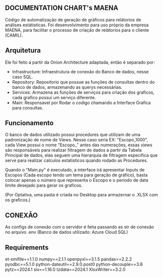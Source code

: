 DOCUMENTATION CHART's MAENA
-
Código de automatização de geração de gráficos para relátorios de análises estátisticas.
 Foi desenvolvimento para uso próprio da empresa MAENA, para facilitar o processo de criação de relátorios para o cliente (CAMIL).

Arquitetura
-
Ele foi feito a partir da Onion Architecture adaptada, então é separado por:
- Infrastructure: Infraestrutura de conexão do Banco de dados, nesse caso SQL.
- Repository: Repositorio que possue as funções de consultas dentro do banco de dados, armazenando as querys necessárias.
- Services: Armazena as funções de serviços para criação dos graficos, cada grafico possui um serviço diferente.
- Main: Responsavel por Rodar o codigo chamando a Interface Grafica para consultas.

Funcionamento
-
O banco de dados utilizado possui procedures que utilizam de uma padronização de nome de Views. Nesse caso seria EX: "Escopo_1000",
cada View possui o nome "Escopo_" antes das numerações, essas views são responsáveis para realizar filtragem de dados a partir da Tabela Principal de dados, elas seguem uma hierarquia de filtragem especifica que serve para realizar calculos estatisticos quando rodado as Procedures.

Quando o "Main.py" é executado, a interface irá apresentar Inputs de Escopos (Cada escopo tendo um tema para geração de gráfico), basta colocar apenas o número que representa o Escopo e o periodo de data limite desejado para gerar os graficos.

(Por Optativa, uma pasta é criada no Desktop para armazernar o .XLSX com os graficos.)

CONEXÃO
-
As configs de conexão com o servidor é feita passando as str de conexão no arquivo .env
(Banco de dados utilizado: Azure Cloud SQL)


Requirements
-
et-xmlfile==1.1.0
numpy==2.1.1
openpyxl==3.1.5
pandas==2.2.2
pyodbc==5.1.0
python-dateutil==2.9.0.post0
python-decouple==3.8
pytz==2024.1
six==1.16.0
tzdata==2024.1
XlsxWriter==3.2.0
